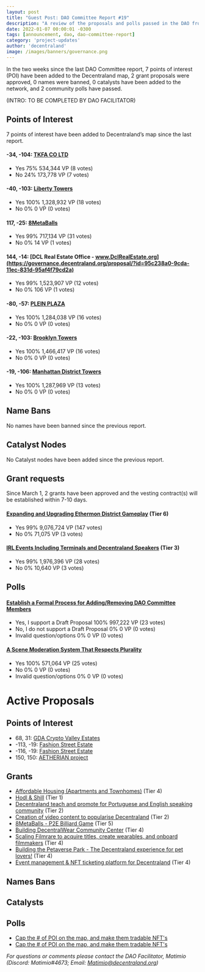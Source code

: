 ```yaml
---
layout: post
title: "Guest Post: DAO Committee Report #19"
description: "A review of the proposals and polls passed in the DAO from March 1 through March 15".
date: 2022-01-07 00:00:01 -0300
tags: [announcement, dao, dao-committee-report]
category: 'project-updates'
author: 'decentraland'
image: /images/banners/governance.png
---
```


In the two weeks since the last DAO Committee report, 7 points of interest (POI) have been added to the Decentraland map, 2 grant proposals were approved, 0 names were banned, 0 catalysts have been added to the network, and 2 community polls have passed.

(INTRO: TO BE COMPLETED BY DAO FACILITATOR)


## Points of Interest
7 points of interest have been added to Decentraland’s map since the last report.


#### -34, -104: [TKFA CO LTD](https://governance.decentraland.org/proposal/?id=c2f3bef0-9ec6-11ec-831d-95af4f79cd2a)

* Yes 75% 534,344 VP (8 votes)
* No 24% 173,778 VP (7 votes)


#### -40, -103: [Liberty Towers](https://governance.decentraland.org/proposal/?id=c07a5920-9e87-11ec-831d-95af4f79cd2a)

* Yes 100% 1,328,932 VP (18 votes)
* No 0% 0 VP (0 votes)


#### 117, -25: [8MetaBalls](https://governance.decentraland.org/proposal/?id=19b7d120-9d34-11ec-831d-95af4f79cd2a)

* Yes 99% 717,134 VP (31 votes)
* No 0% 14 VP (1 votes)


#### 144, -14: [DCL Real Estate Office - www.DclRealEstate.org](https://governance.decentraland.org/proposal/?id=95c238a0-9cda-11ec-831d-95af4f79cd2a)

* Yes 99% 1,523,907 VP (12 votes)
* No 0% 106 VP (1 votes)


#### -80, -57: [PLEIN PLAZA](https://governance.decentraland.org/proposal/?id=ad5ede30-9b74-11ec-831d-95af4f79cd2a)

* Yes 100% 1,284,038 VP (16 votes)
* No 0% 0 VP (0 votes)


#### -22, -103: [Brooklyn Towers](https://governance.decentraland.org/proposal/?id=43b40c70-9b43-11ec-831d-95af4f79cd2a)

* Yes 100% 1,466,417 VP (16 votes)
* No 0% 0 VP (0 votes)


#### -19, -106: [Manhattan District Towers](https://governance.decentraland.org/proposal/?id=4726afe0-9b41-11ec-831d-95af4f79cd2a)

* Yes 100% 1,287,969 VP (13 votes)
* No 0% 0 VP (0 votes)


## Name Bans

No names have been banned since the previous report.

## Catalyst Nodes
No Catalyst nodes have been added since the previous report.


## Grant requests
Since March 1, 2 grants have been approved and the vesting contract(s) will be established within 7-10 days.


#### [Expanding and Upgrading Ethermon District Gameplay](https://governance.decentraland.org/proposal/?id=e122d240-95ce-11ec-831d-95af4f79cd2a) (Tier 6)

* Yes 99% 9,076,724 VP (147 votes)
* No 0% 71,075 VP (3 votes)


#### [IRL Events Including Terminals and Decentraland Speakers](https://governance.decentraland.org/proposal/?id=9811ede0-94eb-11ec-831d-95af4f79cd2a) (Tier 3)

* Yes 99% 1,976,396 VP (28 votes)
* No 0% 10,640 VP (3 votes)


## Polls

#### [Establish a Formal Process for Adding/Removing DAO Committee Members](https://governance.decentraland.org/proposal/?id=782bbe80-9adf-11ec-831d-95af4f79cd2a)

* Yes, I support a Draft Proposal 100% 997,222 VP (23 votes)
* No, I do not support a Draft Proposal 0% 0 VP (0 votes)
* Invalid question/options 0% 0 VP (0 votes)


#### [A Scene Moderation System That Respects Plurality](https://governance.decentraland.org/proposal/?id=03582b10-9a4a-11ec-831d-95af4f79cd2a)

* Yes 100% 571,064 VP (25 votes)
* No 0% 0 VP (0 votes)
* Invalid question/options 0% 0 VP (0 votes)



# Active Proposals

## Points of Interest

* 68, 31: [GDA Crypto Valley Estates](https://governance.decentraland.org/proposal/?id=29e6a780-ac3c-11ec-87a7-6d2a41508231)
* -113, -19: [Fashion Street Estate](https://governance.decentraland.org/proposal/?id=0dc4d0e0-ab92-11ec-87a7-6d2a41508231)
* -116, -19: [Fashion Street Estate](https://governance.decentraland.org/proposal/?id=ebe96fa0-ab8f-11ec-87a7-6d2a41508231)
* 150, 150: [AETHERIAN project](https://governance.decentraland.org/proposal/?id=fabbd0b0-aae8-11ec-87a7-6d2a41508231)

## Grants

* [Affordable Housing (Apartments and Townhomes)](https://governance.decentraland.org/proposal/?id=2d2a9f40-adfa-11ec-87a7-6d2a41508231) (Tier 4)
* [Hodl &amp; Shill](https://governance.decentraland.org/proposal/?id=15e446a0-aba8-11ec-87a7-6d2a41508231) (Tier 1)
* [Decentraland teach and promote for Portuguese and English speaking community](https://governance.decentraland.org/proposal/?id=3bd44390-ab9b-11ec-87a7-6d2a41508231) (Tier 2)
* [Creation of video content to popularise Decentraland](https://governance.decentraland.org/proposal/?id=0a8556f0-ab8a-11ec-87a7-6d2a41508231) (Tier 2)
* [8MetaBalls - P2E Billiard Game](https://governance.decentraland.org/proposal/?id=29559bb0-ab37-11ec-87a7-6d2a41508231) (Tier 5)
* [Building DecentralWear Community Center](https://governance.decentraland.org/proposal/?id=bfa89b30-aa01-11ec-87a7-6d2a41508231) (Tier 4)
* [Scaling Filmrare to acquire titles, create wearables, and onboard filmmakers](https://governance.decentraland.org/proposal/?id=e83b6560-a866-11ec-87a7-6d2a41508231) (Tier 4)
* [Building the Petaverse Park - The Decentraland experience for pet lovers!](https://governance.decentraland.org/proposal/?id=8711b2b0-a46c-11ec-831d-95af4f79cd2a) (Tier 4)
* [Event management &amp; NFT ticketing platform for Decentraland](https://governance.decentraland.org/proposal/?id=83634560-a3d7-11ec-831d-95af4f79cd2a) (Tier 4)

## Names Bans


## Catalysts


## Polls

* [Cap the # of POI on the map, and make them tradable NFT&#39;s](https://governance.decentraland.org/proposal/?id=f0c750e0-ac53-11ec-87a7-6d2a41508231)
* [Cap the # of POI on the map, and make them tradable NFT&#39;s](https://governance.decentraland.org/proposal/?id=7e5c7ab0-abab-11ec-87a7-6d2a41508231)


*For questions or comments please contact the DAO Facilitator, Matimio (Discord: Matimio#4673; Email: [Matimio@decentraland.org](mailto:Matimio@decentraland.org))*